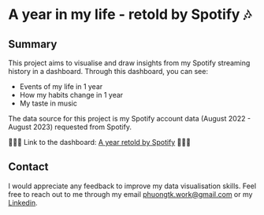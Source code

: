 # A year in my life - retold by Spotify 🎶

## Summary
This project aims to visualise and draw insights from my Spotify streaming history in a dashboard. Through this dashboard, you can see: 
- Events of my life in 1 year
- How my habits change in 1 year
- My taste in music

The data source for this project is my Spotify account data (August 2022 - August 2023) requested from Spotify.

📎📎📎 Link to the dashboard: [A year retold by Spotify](https://public.tableau.com/views/Ayearinmylife-retoldbySpotify/AyearretoldbySpotify?:language=en-US&:display_count=n&:origin=viz_share_link) 📎📎📎

## Contact
I would appreciate any feedback to improve my data visualisation skills. Feel free to reach out to me through my email phuongtk.work@gmail.com or my [Linkedin](https://www.linkedin.com/in/khanhphuongtran/).
